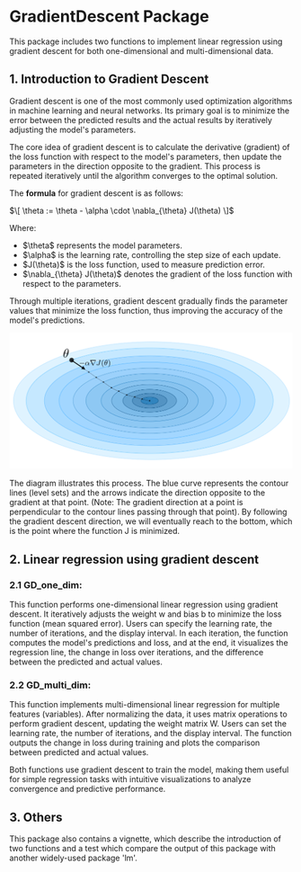 # GradientDescent Package
This package includes two functions to implement linear regression using gradient descent for both one-dimensional and multi-dimensional data.

## 1. Introduction to Gradient Descent
Gradient descent is one of the most commonly used optimization algorithms in machine learning and neural networks. Its primary goal is to minimize the error between the predicted results and the actual results by iteratively adjusting the model's parameters. 

The core idea of gradient descent is to calculate the derivative (gradient) of the loss function with respect to the model's parameters, then update the parameters in the direction opposite to the gradient. This process is repeated iteratively until the algorithm converges to the optimal solution.

The **formula** for gradient descent is as follows:

$\[
\theta := \theta - \alpha \cdot \nabla_{\theta} J(\theta)
\]$

Where:
- $\theta\$ represents the model parameters.
- $\alpha\$ is the learning rate, controlling the step size of each update.
- $J(\theta)\$ is the loss function, used to measure prediction error.
- $\nabla_{\theta} J(\theta)\$ denotes the gradient of the loss function with respect to the parameters.

Through multiple iterations, gradient descent gradually finds the parameter values that minimize the loss function, thus improving the accuracy of the model's predictions.

![Image text](/graphics/gd1.png)

The diagram illustrates this process. The blue curve represents the contour lines (level sets) and the arrows indicate the direction opposite to the gradient at that point. (Note: The gradient direction at a point is perpendicular to the contour lines passing through that point). By following the gradient descent direction, we will eventually reach to the bottom, which is the point where the function J is minimized.

## 2. Linear regression using gradient descent

### 2.1 GD_one_dim:
This function performs one-dimensional linear regression using gradient descent. It iteratively adjusts the weight w and bias b to minimize the loss function (mean squared error). Users can specify the learning rate, the number of iterations, and the display interval. In each iteration, the function computes the model's predictions and loss, and at the end, it visualizes the regression line, the change in loss over iterations, and the difference between the predicted and actual values.

### 2.2 GD_multi_dim:
This function implements multi-dimensional linear regression for multiple features (variables). After normalizing the data, it uses matrix operations to perform gradient descent, updating the weight matrix W. Users can set the learning rate, the number of iterations, and the display interval. The function outputs the change in loss during training and plots the comparison between predicted and actual values.

Both functions use gradient descent to train the model, making them useful for simple regression tasks with intuitive visualizations to analyze convergence and predictive performance.

## 3. Others
This package also contains a vignette, which describe the introduction of two functions and a test which compare the output of this package with another widely-used package 'lm'. 
